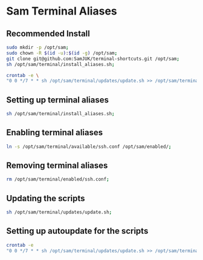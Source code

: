 # Sam Terminal Aliases

## Recommended Install

```bash
sudo mkdir -p /opt/sam;
sudo chown -R $(id -u):$(id -g) /opt/sam;
git clone git@github.com:SamJUK/terminal-shortcuts.git /opt/sam;
sh /opt/sam/terminal/install_aliases.sh;

crontab -e \
"0 0 */7 * * sh /opt/sam/terminal/updates/update.sh >> /opt/sam/terminal/updates/update.log";
```

## Setting up terminal aliases
```bash
sh /opt/sam/terminal/install_aliases.sh;
```

## Enabling terminal aliases
```bash
ln -s /opt/sam/terminal/available/ssh.conf /opt/sam/enabled/;
```

## Removing terminal aliases
```bash
rm /opt/sam/terminal/enabled/ssh.conf;
```

## Updating the scripts
```bash
sh /opt/sam/terminal/updates/update.sh;
```

## Setting up autoupdate for the scripts
```bash
crontab -e
"0 0 */7 * * sh /opt/sam/terminal/updates/update.sh >> /opt/sam/terminal/updates/update.log"
```
